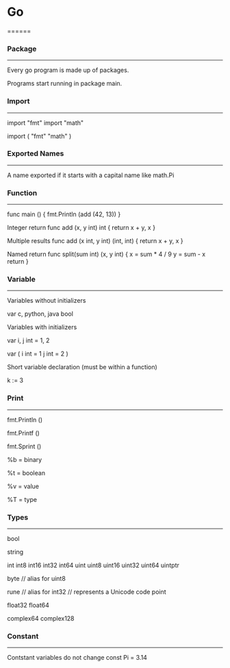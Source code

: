 # Go
======

### Package
------
Every go program is made up of packages.

Programs start running in package main.

### Import
------
import "fmt"
import "math"

import (
	"fmt"
	"math"
)

### Exported Names
------
A name exported if it starts with a capital name like math.Pi

### Function
------
func main () {
	fmt.Println (add (42, 13))
}

Integer return
func add (x, y int) int {
	return x + y, x
}

Multiple results
func add (x int, y int) (int, int) {
	return x + y, x
}


Named return
func split(sum int) (x, y int) {
	x = sum * 4 / 9
	y = sum - x
	return
}

### Variable
------
Variables without initializers

var c, python, java bool

Variables with initializers

var i, j int = 1, 2

var (
	i int = 1
	j int = 2
)

Short variable declaration (must be within a function)

k := 3

### Print
------
fmt.Println ()

fmt.Printf ()

fmt.Sprint ()

%b = binary

%t = boolean

%v = value

%T = type

### Types
------
bool

string

int  int8  int16  int32  int64
uint uint8 uint16 uint32 uint64 uintptr

byte // alias for uint8

rune // alias for int32
     // represents a Unicode code point

float32 float64

complex64 complex128

### Constant
------
Contstant variables do not change
const Pi = 3.14
